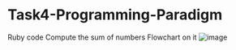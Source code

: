 # Task4-Programming-Paradigm
Ruby code Compute the sum of numbers
Flowchart on it
![image](https://user-images.githubusercontent.com/70184357/154456279-b6cfcade-90b4-41a5-8bc4-57d4376db80d.png)



